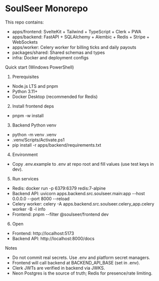 # SoulSeer Monorepo

This repo contains:
- apps/frontend: SvelteKit + Tailwind + TypeScript + Clerk + PWA
- apps/backend: FastAPI + SQLAlchemy + Alembic + Redis + Stripe + WebSockets
- apps/worker: Celery worker for billing ticks and daily payouts
- packages/shared: Shared schemas and types
- infra: Docker and deployment configs

Quick start (Windows PowerShell)
1) Prerequisites
- Node.js LTS and pnpm
- Python 3.11+
- Docker Desktop (recommended for Redis)

2) Install frontend deps
- pnpm -w install

3) Backend Python venv
- python -m venv .venv
- .venv/Scripts/Activate.ps1
- pip install -r apps/backend/requirements.txt

4) Environment
- Copy .env.example to .env at repo root and fill values (use test keys in dev).

5) Run services
- Redis: docker run -p 6379:6379 redis:7-alpine
- Backend API: uvicorn apps.backend.src.soulseer.main:app --host 0.0.0.0 --port 8000 --reload
- Celery worker: celery -A apps.backend.src.soulseer.celery_app.celery worker -B -l info
- Frontend: pnpm --filter @soulseer/frontend dev

6) Open
- Frontend: http://localhost:5173
- Backend API: http://localhost:8000/docs

Notes
- Do not commit real secrets. Use .env and platform secret managers.
- Frontend will call backend at BACKEND_API_BASE (set in .env).
- Clerk JWTs are verified in backend via JWKS.
- Neon Postgres is the source of truth; Redis for presence/rate limiting.
